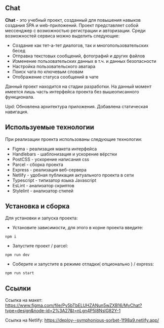 ## **Chat**
**Chat** - это учебный проект, созданный для повышения навыков создания SPA и web-приложений. Проект представляет собой мессенджер с возможностью регистрации и авторизации. Среди возможностей сервиса можно выделить следующие:
- Создание как тет-а-тет диалогов, так и многопользовательских бесед
- Отправка текстовых сообщений, фотографий и других файлов
- Изменение пользовательских данных в т.ч. и данных безопасности
- Настройка пользовательского аватара
- Поиск чата по ключевым словам
- Отображение статуса сообщений в чате

Данный проект находится на стадии разработки.
На данный момент имеется лишь часть интерфейса проекта без вышеописанного функционала.

Upd: Обновлена архитектура приложения. Добавлена статическая навигация.

## **Используемые технологии**
При реализации проекта использованы следующие технологии:
- Figma - реализация макета интерфейса
- Handlebars - шаблонизация и ускорение вёрстки
- PostCSS - ускорение написания css
- Parcel - cборка проекта
- Express - реализация веб-сервера
- Netlify - удобная публикация актуального проекта в сети
- Typescript - типизатор языка Javascript
- EsLint - анализатор скриптов
- Stylelint - анализатор стилей

## **Установка и сборка**
Для установки и запуска проекта:

- Установите зависимости, для этого в корне проекта введите:

`npm i`
- Запустите проект / parcel:

`npm run dev`
- Соберите и запустите в режиме отладки( опционально ) / express:

`npm run start`

## **Ссылки**
Ссылка на макет: https://www.figma.com/file/Py5bTbELUHZANun5wZXB16/MyChat?type=design&node-id=2%3A27&t=nLgn4P5l8NslG82Y-1

Ссылка на Netlify: https://deploy--symphonious-sorbet-1f98a9.netlify.app/
